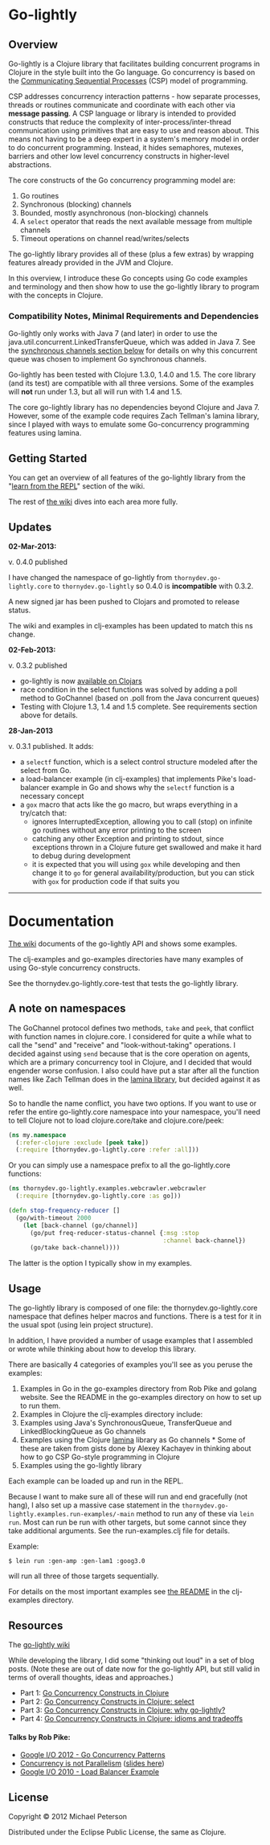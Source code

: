 # Go-lightly

## Overview

Go-lightly is a Clojure library that facilitates building concurrent programs in Clojure in the style built into the Go language.  Go concurrency is based on the [Communicating Sequential Processes](http://en.wikipedia.org/wiki/Communicating_sequential_processes) (CSP) model of programming.  

CSP addresses concurrency interaction patterns - how separate processes, threads or routines communicate and coordinate with each other via **message passing**. A CSP language or library is intended to provided constructs that reduce the complexity of inter-process/inter-thread communication using primitives that are easy to use and reason about. This means not having to be a deep expert in a system's memory model in order to do concurrent programming. Instead, it hides semaphores, mutexes, barriers and other low level concurrency constructs in higher-level abstractions.

The core constructs of the Go concurrency programming model are:

1. Go routines
2. Synchronous (blocking) channels
3. Bounded, mostly asynchronous (non-blocking) channels
4. A `select` operator that reads the next available message from multiple channels
5. Timeout operations on channel read/writes/selects

The go-lightly library provides all of these (plus a few extras) by wrapping features already provided in the JVM and Clojure.

In this overview, I introduce these Go concepts using Go code examples and terminology and then show how to use the go-lightly library to program with the concepts in Clojure.


### Compatibility Notes, Minimal Requirements and Dependencies

Go-lightly only works with Java 7 (and later) in order to use the java.util.concurrent.LinkedTransferQueue, which was added in Java 7.  See the [synchronous channels section below](#syncchan) for details on why this concurrent queue was chosen to implement Go synchronous channels.

Go-lightly has been tested with Clojure 1.3.0, 1.4.0 and 1.5.  The core library (and its test) are compatible with all three versions.  Some of the examples will **not** run under 1.3, but all will run with 1.4 and 1.5.

The core go-lightly library has no dependencies beyond Clojure and Java 7.  However, some of the example code requires Zach Tellman's lamina library, since I played with ways to emulate some Go-concurrency programming features using lamina.


## Getting Started

You can get an overview of all features of the go-lightly library from the "[learn from the REPL](https://github.com/midpeter444/go-lightly/wiki/Tutorial:-Learn-go%E2%88%92lightly-at-the-REPL)" section of the wiki.

The rest of [the wiki](https://github.com/midpeter444/go-lightly/wiki) dives into each area more fully.


## Updates

**02-Mar-2013:**

v. 0.4.0 published

I have changed the namespace of go-lightly from `thornydev.go-lightly.core` to `thornydev.go-lightly` so 0.4.0 is **incompatible** with 0.3.2.

A new signed jar has been pushed to Clojars and promoted to release status.

The wiki and examples in clj-examples has been updated to match this ns change.


**02-Feb-2013:**

v. 0.3.2 published

* go-lightly is now [available on Clojars](https://clojars.org/thornydev/go-lightly)
* race condition in the select functions was solved by adding a poll method to GoChannel (based on .poll from the Java concurrent queues)
* Testing with Clojure 1.3, 1.4 and 1.5 complete.  See requirements section above for details.

**28-Jan-2013**

v. 0.3.1 published. It adds:

* a `selectf` function, which is a select control structure modeled after the select from Go.
* a load-balancer example (in clj-examples) that implements Pike's load-balancer example in Go and shows why the `selectf` function is a necessary concept
* a `gox` macro that acts like the go macro, but wraps everything in a try/catch that:
  * ignores InterruptedException, allowing you to call (stop) on infinite go routines without any error printing to the screen
  * catching any other Exception and printing to stdout, since exceptions thrown in a Clojure future get swallowed and make it hard to debug during development
  * it is expected that you will using `gox` while developing and then change it to `go` for general availability/production, but you can stick with `gox` for production code if that suits you

----

# Documentation

[The wiki](https://github.com/midpeter444/go-lightly/wiki) documents of the go-lightly API and shows some examples.

The clj-examples and go-examples directories have many examples of using Go-style concurrency constructs.

See the thornydev.go-lightly.core-test that tests the go-lightly library.

## A note on namespaces

The GoChannel protocol defines two methods, `take` and `peek`, that conflict with function names in clojure.core.  I considered for quite a while what to call the "send" and "receive" and "look-without-taking" operations.  I decided against using `send` because that is the core operation on agents, which are a primary concurrency tool in Clojure, and I decided that would engender worse confusion.  I also could have put a star after all the function names like Zach Tellman does in the [lamina library](https://github.com/ztellman/lamina), but decided against it as well.

So to handle the name conflict, you have two options.  If you want to use or refer the entire go-lightly.core namespace into your namespace, you'll need to tell Clojure not to load clojure.core/take and clojure.core/peek:

```clj
(ns my.namespace
  (:refer-clojure :exclude [peek take])
  (:require [thornydev.go-lightly.core :refer :all]))
```      
      
Or you can simply use a namespace prefix to all the go-lightly.core functions:

```clj
(ns thornydev.go-lightly.examples.webcrawler.webcrawler
  (:require [thornydev.go-lightly.core :as go]))

(defn stop-frequency-reducer []
  (go/with-timeout 2000
    (let [back-channel (go/channel)]
      (go/put freq-reducer-status-channel {:msg :stop
                                           :channel back-channel})
      (go/take back-channel))))
```

The latter is the option I typically show in my examples.


## Usage

The go-lightly library is composed of one file: the thornydev.go-lightly.core namespace that defines helper macros and functions.  There is a test for it in the usual spot (using lein project structure).

In addition, I have provided a number of usage examples that I assembled or wrote while thinking about how to develop this library.

There are basically 4 categories of examples you'll see as you peruse the examples:

1. Examples in Go in the go-examples directory from Rob Pike and golang website.  See the README in the go-examples directory on how to set up to run them.
2. Examples in Clojure the clj-examples directory include:
  1. Examples using Java's SynchronousQueue, TransferQueue and LinkedBlockingQueue as Go channels
  2. Examples using the Clojure [lamina](https://github.com/ztellman/lamina) library as Go channels
    * Some of these are taken from gists done by Alexey Kachayev in thinking about how to go CSP Go-style programming in Clojure
  3. Examples using the go-lightly library

Each example can be loaded up and run in the REPL.

Because I want to make sure all of these will run and end gracefully (not hang), I also set up a massive case statement in the `thornydev.go-lightly.examples.run-examples/-main` method to run any of these via `lein run`.  Most can run be run with other targets, but some cannot since they take additional arguments.  See the run-examples.clj file for details.

Example:

    $ lein run :gen-amp :gen-lam1 :goog3.0

will run all three of those targets sequentially.

For details on the most important examples see [the README](https://github.com/midpeter444/go-lightly/tree/master/clj-examples) in the clj-examples directory.


## Resources

The [go-lightly wiki](https://github.com/midpeter444/go-lightly/wiki)

While developing the library, I did some "thinking out loud" in a set of blog posts.  (Note these are out of date now for the go-lightly API, but still valid in terms of overall thoughts, ideas and approaches.)

* Part 1: [Go Concurrency Constructs in Clojure](http://thornydev.blogspot.com/2013/01/go-concurrency-constructs-in-clojure.html)
* Part 2: [Go Concurrency Constructs in Clojure: select](http://thornydev.blogspot.com/2013/01/go-concurrency-constructs-in-clojure2.html)
* Part 3: [Go Concurrency Constructs in Clojure: why go-lightly?](http://thornydev.blogspot.com/2013/01/go-concurrency-constructs-in-clojure3.html)
* Part 4: [Go Concurrency Constructs in Clojure: idioms and tradeoffs](http://thornydev.blogspot.com/2013/01/go-concurrency-constructs-in-clojure4.html)

#### Talks by Rob Pike:
* [Google I/O 2012 - Go Concurrency Patterns](http://www.youtube.com/watch?v=f6kdp27TYZs&feature=youtu.be)
* [Concurrency is not Parallelism](http://vimeo.com/49718712) ([slides here](https://rspace.googlecode.com/hg/slide/concur.html#landing-slide))
* [Google I/O 2010 - Load Balancer Example](https://www.youtube.com/watch?v=jgVhBThJdXc)


## License

Copyright © 2012 Michael Peterson

Distributed under the Eclipse Public License, the same as Clojure.
